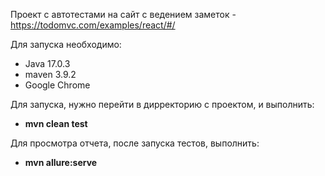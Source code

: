 Проект с автотестами на сайт c ведением заметок - https://todomvc.com/examples/react/#/

Для запуска необходимо:
- Java 17.0.3
- maven 3.9.2
- Google Chrome

Для запуска, нужно перейти в дирректорию с проектом, и выполнить:
- **mvn clean test**

Для просмотра отчета, после запуска тестов, выполнить:
-  **mvn allure:serve**
